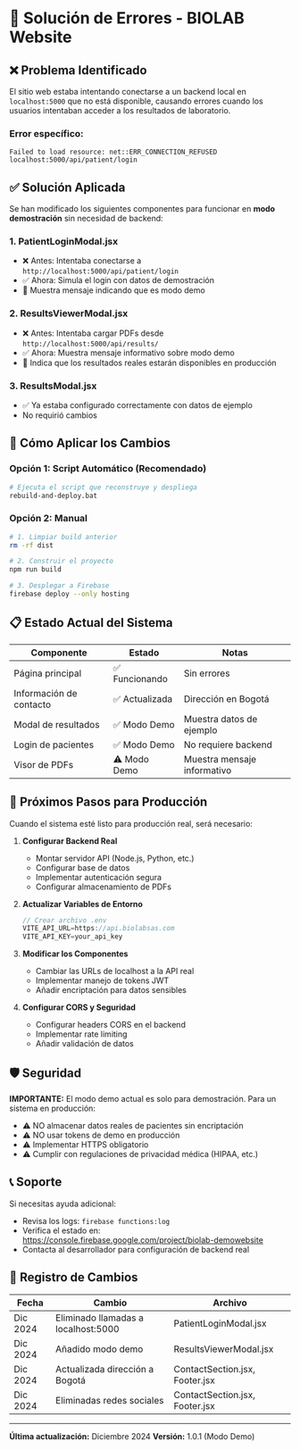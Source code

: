 # 🔧 Solución de Errores - BIOLAB Website

## ❌ Problema Identificado

El sitio web estaba intentando conectarse a un backend local en `localhost:5000` que no está disponible, causando errores cuando los usuarios intentaban acceder a los resultados de laboratorio.

### Error específico:
```
Failed to load resource: net::ERR_CONNECTION_REFUSED
localhost:5000/api/patient/login
```

## ✅ Solución Aplicada

Se han modificado los siguientes componentes para funcionar en **modo demostración** sin necesidad de backend:

### 1. **PatientLoginModal.jsx**
- ❌ Antes: Intentaba conectarse a `http://localhost:5000/api/patient/login`
- ✅ Ahora: Simula el login con datos de demostración
- 📝 Muestra mensaje indicando que es modo demo

### 2. **ResultsViewerModal.jsx**
- ❌ Antes: Intentaba cargar PDFs desde `http://localhost:5000/api/results/`
- ✅ Ahora: Muestra mensaje informativo sobre modo demo
- 📝 Indica que los resultados reales estarán disponibles en producción

### 3. **ResultsModal.jsx**
- ✅ Ya estaba configurado correctamente con datos de ejemplo
- No requirió cambios

## 🚀 Cómo Aplicar los Cambios

### Opción 1: Script Automático (Recomendado)
```bash
# Ejecuta el script que reconstruye y despliega
rebuild-and-deploy.bat
```

### Opción 2: Manual
```bash
# 1. Limpiar build anterior
rm -rf dist

# 2. Construir el proyecto
npm run build

# 3. Desplegar a Firebase
firebase deploy --only hosting
```

## 📋 Estado Actual del Sistema

| Componente | Estado | Notas |
|------------|--------|-------|
| Página principal | ✅ Funcionando | Sin errores |
| Información de contacto | ✅ Actualizada | Dirección en Bogotá |
| Modal de resultados | ✅ Modo Demo | Muestra datos de ejemplo |
| Login de pacientes | ✅ Modo Demo | No requiere backend |
| Visor de PDFs | ⚠️ Modo Demo | Muestra mensaje informativo |

## 🔮 Próximos Pasos para Producción

Cuando el sistema esté listo para producción real, será necesario:

1. **Configurar Backend Real**
   - Montar servidor API (Node.js, Python, etc.)
   - Configurar base de datos
   - Implementar autenticación segura
   - Configurar almacenamiento de PDFs

2. **Actualizar Variables de Entorno**
   ```javascript
   // Crear archivo .env
   VITE_API_URL=https://api.biolabsas.com
   VITE_API_KEY=your_api_key
   ```

3. **Modificar los Componentes**
   - Cambiar las URLs de localhost a la API real
   - Implementar manejo de tokens JWT
   - Añadir encriptación para datos sensibles

4. **Configurar CORS y Seguridad**
   - Configurar headers CORS en el backend
   - Implementar rate limiting
   - Añadir validación de datos

## 🛡️ Seguridad

**IMPORTANTE:** El modo demo actual es solo para demostración. Para un sistema en producción:

- ⚠️ NO almacenar datos reales de pacientes sin encriptación
- ⚠️ NO usar tokens de demo en producción
- ⚠️ Implementar HTTPS obligatorio
- ⚠️ Cumplir con regulaciones de privacidad médica (HIPAA, etc.)

## 📞 Soporte

Si necesitas ayuda adicional:
- Revisa los logs: `firebase functions:log`
- Verifica el estado en: https://console.firebase.google.com/project/biolab-demowebsite
- Contacta al desarrollador para configuración de backend real

## 📝 Registro de Cambios

| Fecha | Cambio | Archivo |
|-------|--------|---------|
| Dic 2024 | Eliminado llamadas a localhost:5000 | PatientLoginModal.jsx |
| Dic 2024 | Añadido modo demo | ResultsViewerModal.jsx |
| Dic 2024 | Actualizada dirección a Bogotá | ContactSection.jsx, Footer.jsx |
| Dic 2024 | Eliminadas redes sociales | ContactSection.jsx, Footer.jsx |

---

**Última actualización:** Diciembre 2024
**Versión:** 1.0.1 (Modo Demo)
